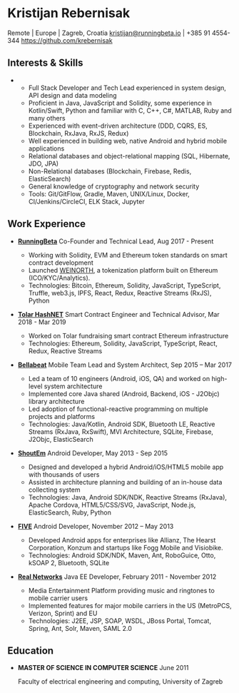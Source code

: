 Kristijan Rebernisak
====================

Remote | Europe | Zagreb, Croatia
kristijan@runningbeta.io | +385 91 4554-344
<https://github.com/krebernisak>

Interests & Skills
------------------

* 
    - Full Stack Developer and Tech Lead experienced in system design, API design and data modeling
    - Proficient in Java, JavaScript and Solidity, some experience in Kotlin/Swift, Python and familiar with C, C++, C#, MATLAB, Ruby and many others
    - Experienced with event-driven architecture (DDD, CQRS, ES, Blockchain, RxJava, RxJS, Redux)
    - Well experienced in building web, native Android and hybrid mobile applications
    - Relational databases and object-relational mapping (SQL, Hibernate, JDO, JPA)
    - Non-Relational databases (Blockchain, Firebase, Redis, ElasticSearch)
    - General knowledge of cryptography and network security
    - Tools: Git/GitFlow, Gradle, Maven, UNIX/Linux, Docker, CI/Jenkins/CircleCI, ELK Stack, Jupyter

Work Experience
---------------

*   **[RunningBeta](https://runningbeta.io/)** Co-Founder and Technical Lead, Aug 2017 - Present

    - Working with Solidity, EVM and Ethereum token standards on smart contract development
    - Launched [WEINORTH](https://weinorth.com/), a tokenization platform built on Ethereum (ICO/KYC/Analytics).
    - Technologies: Bitcoin, Ethereum, Solidity, JavaScript, TypeScript, Truffle, web3.js, IPFS, React, Redux, Reactive Streams (RxJS), Python

*   **[Tolar HashNET](https://www.tolar.io/)** Smart Contract Engineer and Technical Advisor, Mar 2018 - Mar 2019

    - Worked on Tolar fundraising smart contract Ethereum infrastructure
    - Technologies: Ethereum, Solidity, JavaScript, TypeScript, React, Redux, Reactive Streams

*   **[Bellabeat](https://www.bellabeat.com/)** Mobile Team Lead and System Architect, Sep 2015 – Mar 2017

    - Led a team of 10 engineers (Android, iOS, QA) and worked on high-level system architecture
    - Implemented core Java shared (Android, Backend, iOS - J2Objc) library architecture
    - Led adoption of functional-reactive programming on multiple projects and platforms
    - Technologies: Java/Kotlin, Android SDK, Bluetooth LE, Reactive Streams (RxJava, RxSwift), MVI Architecture, SQLite, Firebase, J2Objc, ElasticSearch

*   **[ShoutEm](https://www.shoutem.com/)** Android Developer, May 2013 - Sep 2015

    - Designed and developed a hybrid Android/iOS/HTML5 mobile app with thousands of users
    - Assisted in architecture planning and building of an in-house data collecting system
    - Technologies: Java, Android SDK/NDK, Reactive Streams (RxJava), Apache Cordova, HTML5/CSS/SVG, JavaScript, Node.js, ElasticSearch, Ruby, Python

*   **[FIVE](https://five.agency/)** Android Developer, November 2012 – May 2013

    - Developed Android apps for enterprises like Allianz, The Hearst Corporation, Konzum and startups like Fogg Mobile and Visiobike.
    - Technologies: Android SDK/NDK, Maven, Ant, RoboGuice, Otto, kSOAP 2, Bluetooth, SQLite

*   **[Real Networks](https://www.realnetworks.com/)** Java EE Developer, February 2011 - November 2012

    - Media Entertainment Platform providing music and ringtones to mobile carrier users
    - Implemented features for major mobile carriers in the US (MetroPCS, Verizon, Sprint) and EU
    - Technologies: J2EE, JSP, SOAP, WSDL, JBoss Portal, Tomcat, Spring, Ant, Solr, Maven, SAML 2.0

Education
---------

*   **MASTER OF SCIENCE IN COMPUTER SCIENCE** June 2011

    Faculty of electrical engineering and computing, University of Zagreb
